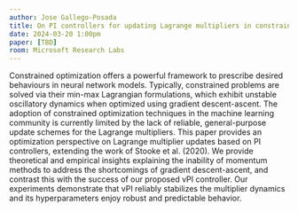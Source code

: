 ```yaml
---
author: Jose Gallego-Posada
title: On PI controllers for updating Lagrange multipliers in constrained optimization
date: 2024-03-20 1:00pm
paper: [TBD]
room: Microsoft Research Labs
---
```


Constrained optimization offers a powerful framework to prescribe desired behaviours in neural network models. Typically, constrained problems are solved via their min-max Lagrangian formulations, which exhibit unstable oscillatory dynamics when optimized using gradient descent-ascent. The adoption of constrained optimization techniques in the machine learning community is currently limited by the lack of reliable, general-purpose update schemes for the Lagrange multipliers. This paper provides an optimization perspective on Lagrange multiplier updates based on PI controllers, extending the work of Stooke et al. (2020). We provide theoretical and empirical insights explaining the inability of momentum methods to address the shortcomings of gradient descent-ascent, and contrast this with the success of our proposed vPI controller. Our experiments demonstrate that vPI reliably stabilizes the multiplier dynamics and its hyperparameters enjoy robust and predictable behavior.